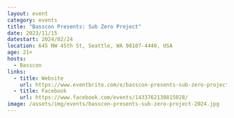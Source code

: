 ```yaml
---
layout: event
category: events
title: "Basscon Presents: Sub Zero Project"
date: 2023/11/15
datestart: 2024/02/24
location: 645 NW 45th St, Seattle, WA 98107-4440, USA
age: 21+
hosts:
  - Basscon
links:
  - title: Website
    url: https://www.eventbrite.com/e/basscon-presents-sub-zero-project-tickets-758065784167
  - title: Facebook
    url: https://www.facebook.com/events/1433762130815028/
image: /assets/img/events/basscon-presents-sub-zero-project-2024.jpg
---
```

